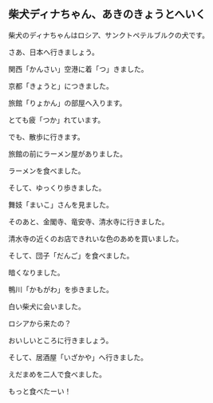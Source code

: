 ## 柴犬ディナちゃん、あきのきょうとへいく

柴犬のディナちゃんはロシア、サンクトペテルブルクの犬です。

さあ、日本へ行きましょう。

関西「かんさい」空港に着「つ」きました。

京都「きょうと」につきました。

旅館「りょかん」の部屋へ入ります。

とても疲「つか」れています。

でも、散歩に行きます。

旅館の前にラーメン屋がありました。

ラーメンを食べました。

そして、ゆっくり歩きました。

舞妓「まいこ」さんを見ました。

そのあと、金閣寺、竜安寺、清水寺に行きました。

清水寺の近くのお店できれいな色のあめを買いました。

そして、団子「だんご」を食べました。

暗くなりました。

鴨川「かもがわ」を歩きました。

白い柴犬に会いました。

ロシアから来たの？

おいしいところに行きましょう。

そして、居酒屋「いざかや」へ行きました。

えだまめを二人で食べました。

もっと食べたーい！
